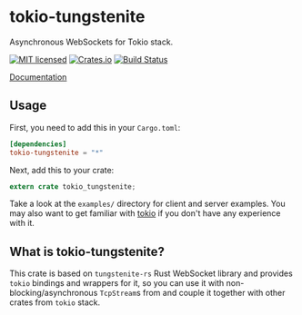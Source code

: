 # tokio-tungstenite

Asynchronous WebSockets for Tokio stack.

[![MIT licensed](https://img.shields.io/badge/license-MIT-blue.svg)](./LICENSE)
[![Crates.io](https://img.shields.io/crates/v/tokio-tungstenite.svg?maxAge=2592000)](https://crates.io/crates/tokio-tungstenite)
[![Build Status](https://travis-ci.org/snapview/tokio-tungstenite.svg?branch=master)](https://travis-ci.org/snapview/tokio-tungstenite)

[Documentation](https://docs.rs/tokio-tungstenite)

## Usage

First, you need to add this in your `Cargo.toml`:

```toml
[dependencies]
tokio-tungstenite = "*"
```

Next, add this to your crate:

```rust
extern crate tokio_tungstenite;
```

Take a look at the `examples/` directory for client and server examples. You may also want to get familiar with
[tokio](https://tokio.rs/) if you don't have any experience with it.

## What is tokio-tungstenite?

This crate is based on `tungstenite-rs` Rust WebSocket library and provides `tokio` bindings and wrappers for it, so you
can use it with non-blocking/asynchronous `TcpStream`s from and couple it together with other crates from `tokio` stack.
